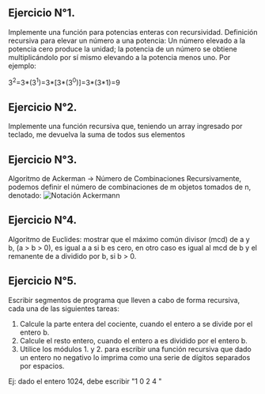 ## Ejercicio N°1.
Implemente una función para potencias enteras con recursividad.
Definición recursiva para elevar un número a una potencia: 
Un número elevado a la potencia cero produce la unidad; la 
potencia de un número se obtiene multiplicándolo por sí mismo 
elevando a la potencia menos uno. 
Por ejemplo: 

3<sup>2</sup>=3*(3<sup>1</sup>)=3*[3*(3<sup>0</sup>)]=3*(3*1)=9

##  Ejercicio N°2. 
Implemente una función recursiva que, teniendo un array
ingresado por teclado, me devuelva la suma de todos sus elementos

##    Ejercicio N°3. 
Algoritmo de Ackerman -> Número de Combinaciones
Recursivamente, podemos definir el número de combinaciones
de m objetos tomados de n, denotado:
![Notación Ackermann](https://wikimedia.org/api/rest_v1/media/math/render/svg/6e1707b67f7985e91e02de8fb65ed9d6049558a5)

##    Ejercicio N°4. 
Algoritmo de Euclides: mostrar que el máximo común divisor
(mcd) de a y b, (a > b > 0), es igual a a si b es cero, en
otro caso es igual al mcd de b y el remanente de a dividido
por b, si b > 0.

##    Ejercicio N°5. 
Escribir segmentos de programa que lleven a cabo de forma
recursiva, cada una de las siguientes tareas:

1. Calcule la parte entera del cociente, cuando 
el entero a se divide por el entero b.
2. Calcule el resto entero, cuando el entero a es
 dividido por el entero b.
3. Utilice los módulos 1. y 2. para escribir una función recursiva que dado un entero no negativo lo imprima como una serie de dígitos separados por espacios.
 
 Ej: dado el entero 1024, debe escribir     "1 0 2 4 "